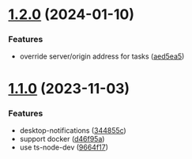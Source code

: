 # [1.2.0](https://github.com/Mirasaki/backup-manager/compare/v1.1.0...v1.2.0) (2024-01-10)


### Features

* override server/origin address for tasks ([aed5ea5](https://github.com/Mirasaki/backup-manager/commit/aed5ea520ddea03ff89ec4a12e58cf1ccede67ea))

# [1.1.0](https://github.com/Mirasaki/backup-manager/compare/v1.0.0...v1.1.0) (2023-11-03)


### Features

* desktop-notifications ([344855c](https://github.com/Mirasaki/backup-manager/commit/344855c461af6f5f86f57a34b3b64fbd6225dc5e))
* support docker ([d46f95a](https://github.com/Mirasaki/backup-manager/commit/d46f95a65661194b4bacaefabd2ac4742aa37789))
* use ts-node-dev ([9664f17](https://github.com/Mirasaki/backup-manager/commit/9664f17c6be891277b7701985b980d3534d9dcae))
